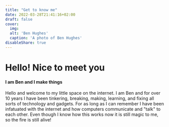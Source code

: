 ```yaml
---
title: "Get to know me"
date: 2022-03-28T21:41:16+02:00
draft: false
cover:
  img:
  alt: 'Ben Hughes'
  caption: 'A photo of Ben Hughes'
disableShare: true
---
```


# Hello! Nice to meet you
#### I am Ben and I make things

Hello and welcome to my little space on the internet. I am Ben and for over 10 years I have been tinkering, breaking, making, learning, and fixing all sorts of technology and gadgets. For as long as I can remember I have been infatuated with the internet and how computers communicate and "talk" to each other. Even though I know how this works now it is still magic to me, so the fire is still alive!

